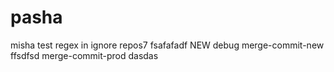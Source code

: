 # pasha
misha test regex in ignore repos7
fsafafadf
NEW
debug
merge-commit-new
ffsdfsd
merge-commit-prod
dasdas